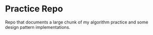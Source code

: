 # Practice Repo

Repo that documents a large chunk of my algorithm practice and some design pattern implementations.
